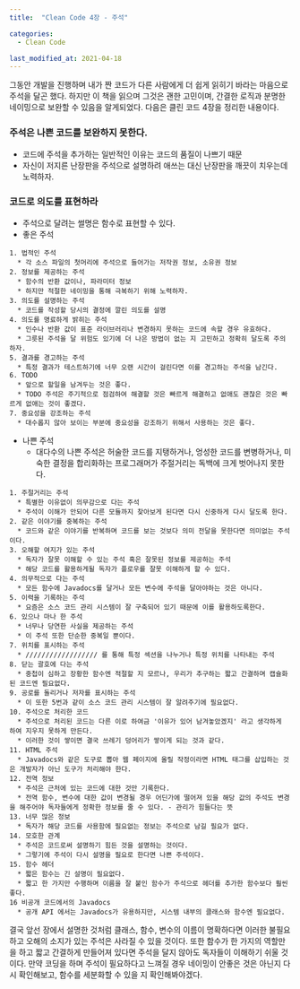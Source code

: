 ```yaml
---
title:  "Clean Code 4장 - 주석"

categories:
  - Clean Code

last_modified_at: 2021-04-18
---
```


그동안 개발을 진행하며 내가 짠 코드가 다른 사람에게 더 쉽게 읽히기 바라는 마음으로 주석을 달곤 했다.
하지만 이 책을 읽으며 그것은 괜한 고민이며, 간결한 로직과 분명한 네이밍으로 보완할 수 있음을 알게되었다.
다음은 클린 코드 4장을 정리한 내용이다.

### 주석은 나쁜 코드를 보완하지 못한다.
* 코드에 주석을 추가하는 일반적인 이유는 코드의 품질이 나쁘기 때문
* 자신이 저지른 난장판을 주석으로 설명하려 애쓰는 대신 난장판을 깨끗이 치우는데 노력하자.

### 코드로 의도를 표현하라
* 주석으로 달려는 썰명은 함수로 표현할 수 있다.
* 좋은 주석

```
1. 법적인 주석
  * 각 소스 파일의 첫머리에 주석으로 들어가는 저작권 정보, 소유권 정보
2. 정보를 제공하는 주석
  * 함수의 반환 값이나, 파라미터 정보
  * 하지만 적절한 네이밍을 통해 극복하기 위해 노력하자.
3. 의도를 설명하는 주석
  * 코드를 작성할 당시의 결정에 깔린 의도를 설명
4. 의도를 명료하게 밝히는 주석
  * 인수나 반환 값이 표준 라이브러리나 변경하지 못하는 코드에 속할 경우 유효하다.
  * 그릇된 주석을 달 위험도 있기에 더 나은 방법이 없는 지 고민하고 정확히 달도록 주의하자.
5. 결과를 경고하는 주석
  * 특정 결과가 테스트하기에 너무 오랜 시간이 걸린다면 이를 경고하는 주석을 남긴다.
6. TODO 
  * 앞으로 할일을 남겨두는 것은 좋다.
  * TODO 주석은 주기적으로 점검하여 해결할 것은 빠르게 해결하고 없애도 괜찮은 것은 빠르게 없애는 것이 좋겠다.
7. 중요성을 강조하는 주석
  * 대수롭지 않아 보이는 부분에 중요성을 강조하기 위해서 사용하는 것은 좋다.

```

* 나쁜 주석
  * 대다수의 나쁜 주석은 허술한 코드를 지탱하거나, 엉성한 코드를 변병하거나, 미숙한 결정을 합리화하는 프로그래머가 주절거리는 독백에 크게 벗어나지 못한다.
  
```
1. 주절거리는 주석
  * 특별한 이유없이 의무감으로 다는 주석 
  * 주석이 이해가 안되어 다른 모듈까지 찾아보게 된다면 다시 신중하게 다시 달도록 한다.
2. 같은 이야기를 중복하는 주석
  * 코드와 같은 이야기를 반복하며 코드를 보는 것보다 의미 전달을 못한다면 의미없는 주석이다.
3. 오해할 여지가 있는 주석
  * 독자가 잘못 이해할 수 있는 주석 혹은 잘못된 정보를 제공하는 주석
  * 해당 코드를 활용하게될 독자가 플로우를 잘못 이해하게 할 수 있다.
4. 의무적으로 다는 주석
  * 모든 함수에 Javadocs를 달거나 모든 변수에 주석을 달아야하는 것은 아니다.
5. 이력을 기록하는 주석
  * 요즘은 소스 코드 관리 시스템이 잘 구축되어 있기 때문에 이를 활용하도록한다.
6. 있으나 마나 한 주석
  * 너무나 당연한 사실을 제공하는 주석
  * 이 주석 또한 단순한 중복일 뿐이다.
7. 위치를 표시하는 주석
  * ////////////////// 를 통해 특정 섹션을 나누거나 특정 위치를 나타내는 주석
8. 닫는 괄호에 다는 주석
  * 중첩이 심하고 장황한 함수엔 적절할 지 모르나, 우리가 추구하는 짧고 간결하며 캡슐화된 코드엔 필요없다.
9. 공로를 돌리거나 저자를 표시하는 주석
  * 이 또한 5번과 같이 소스 코드 관리 시스템이 잘 알려주기에 필요없다.
10. 주석으로 처리한 코드
  * 주석으로 처리된 코드는 다른 이로 하여금 '이유가 있어 남겨놓았겠지' 라고 생각하게 하여 지우지 못하게 만든다.
  * 이러한 것이 쌓이면 결국 쓰레기 덩어리가 쌓이게 되는 것과 같다.
11. HTML 주석
  * Javadocs와 같은 도구로 뽑아 웹 페이지에 올릴 작정이라면 HTML 태그를 삽입하는 것은 개발자가 아닌 도구가 처리해야 한다.
12. 전역 정보
  * 주석은 근처에 있는 코드에 대한 것만 기록한다.
  * 전역 함수, 변수에 대한 값이 변경될 경우 어딘가에 떨어져 있을 해당 값의 주석도 변경을 해주어야 독자들에게 정확한 정보를 줄 수 있다. - 관리가 힘들다는 뜻
13. 너무 많은 정보
  * 독자가 해당 코드를 사용함에 필요없는 정보는 주석으로 남길 필요가 없다.
14. 모호한 관계
  * 주석은 코드로써 설명하기 힘든 것을 설명하는 것이다.
  * 그렇기에 주석이 다시 설명을 필요로 한다면 나쁜 주석이다.
15. 함수 헤더
  * 짧은 함수는 긴 설명이 필요없다.
  * 짧고 한 가지만 수행하며 이름을 잘 붙인 함수가 주석으로 헤더를 추가한 함수보다 훨씬 좋다.
16 비공개 코드에서의 Javadocs
  * 공개 API 에서는 Javadocs가 유용하지만, 시스템 내부의 클래스와 함수엔 필요없다.

```

결국 앞선 장에서 설명한 것처럼 클래스, 함수, 변수의 이름이 명확하다면 이러한 불필요하고 오해의 소지가 있는 주석은 사라질 수 있을 것이다. 
또한 함수가 한 가지의 역할만을 하고 짧고 간결하게 만들어져 있다면 주석을 달지 않아도 독자들이 이해하기 쉬울 것이다.
만약 코딩을 하며 주석이 필요하다고 느껴질 경우 네이밍이 안좋은 것은 아닌지 다시 확인해보고, 함수를 세분화할 수 있을 지 확인해봐야겠다.